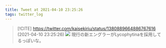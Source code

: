 ```yaml
---
title: Tweet at 2021-04-10 23:25:26
tags: twitter_log
---
```


> [!CITE] https://twitter.com/kaisekiriu/status/1380889664886767616 (2021-04-10 23:25:26)
> ![](https://twitter.com/kaisekiriu/status/1380889664886767616)
> 現行の新エングラーがLycophytinaを採用してるっぽいな。
